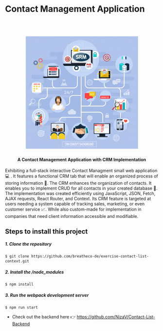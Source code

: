 # Contact Management Application

<h1 align="center">
  <br>
  <img src="https://github.com/NizaV/Contact_List/blob/master/src/img/crmModel.jpg" alt="CRM Model" width="369">
</h1>

<h4 align="center">A Contact Management Application with CRM Implementation</h4>

Exhibiting a full-stack interactive Contact Managment small web application :computer: . It features a functional CRM tab that will enable an organized process of storing information :raised_hands:. The CRM enhances the organization of contacts. It enables you to implement CRUD for all contacts in your created database 📇. The implementation was created efficiently using JavaScript, JSON, Fetch, AJAX requests, React Router, and Context. Its CRM feature is targeted at users needing a system capable of tracking sales, marketing, or even customer service 📈. While also custom-made for implementation in companies that need client information accessible and modifiable. 

## Steps to install this project

##### 1. Clone the repository
```
$ git clone https://github.com/breatheco-de/exercise-contact-list-context.git
```
##### 2. Install the /node_modules
```
$ npm install
```
##### 3. Run the webpack development server
```
$ npm run start
```
- Check out the backend here 👉 https://github.com/NizaV/Contact-List-Backend
